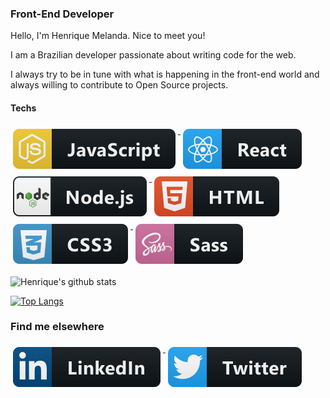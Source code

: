 ### Front-End Developer

Hello, I'm Henrique Melanda. Nice to meet you!

I am a Brazilian developer passionate about writing code for the web.

I always try to be in tune with what is happening in the front-end world and always willing to contribute to Open Source projects.

#### Techs

<a href="#">
  <img src="svg/dev/languages/js.svg" alt="js" style="vertical-align:top; margin:6px 4px">
</a>
<a href="#">
  <img src="svg/dev/frameworks/react.svg" alt="react" style="vertical-align:top; margin:6px 4px">
</a>
<a href="#">
  <img src="svg/dev/frameworks/nodejs.svg" alt="nodejs" style="vertical-align:top; margin:6px 4px">
</a>
<a href="#">
  <img src="svg/dev/languages/html.svg" alt="html" style="vertical-align:top; margin:6px 4px">
</a>
<a href="#">
  <img src="svg/dev/languages/css3.svg" alt="css3" style="vertical-align:top; margin:6px 4px">
</a>
<a href="#">
  <img src="svg/dev/languages/sass.svg" alt="sass" style="vertical-align:top; margin:6px 4px">
</a>


![Henrique's github stats](https://github-readme-stats.vercel.app/api?username=hjdesigner&show_icons=true&theme=radical)

[![Top Langs](https://github-readme-stats.vercel.app/api/top-langs/?username=hjdesigner&layout=compact&theme=radical)](https://github.com/hjdesigner/github-readme-stats)


### Find me elsewhere
<a href="https://www.linkedin.com/in/coisadedev/" target="_blank">
  <img src="svg/social/linkedin.svg" alt="linkedin" style="vertical-align:top; margin:6px 4px">
</a>
<a href="https://twitter.com/coisadedev" target="_blank">
  <img src="svg/social/twitter.svg" alt="twitter" style="vertical-align:top; margin:6px 4px">
</a>
